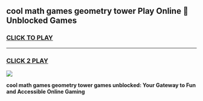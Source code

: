 
## cool math games geometry tower Play Online 👋 Unblocked Games
<h3>
<a href="https://news.freeplayer.one?title=cool_math_games_geometry_tower&ref=17CMG">CLICK TO PLAY</a></h3>
<hr>

<h3>
<a href="https://news.freeplayer.one?title=cool_math_games_geometry_tower&ref=17CMG">CLICK 2 PLAY</a>
  
</h3>

<a href="https://news.freeplayer.one?title=cool_math_games_geometry_tower&ref=17CMG/"><img src="https://clearcache.store/games.png"></a>


**cool math games geometry tower games unblocked: Your Gateway to Fun and Accessible Online Gaming**
